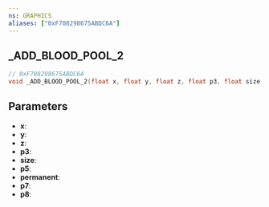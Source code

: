 ```yaml
---
ns: GRAPHICS
aliases: ["0xF708298675ABDC6A"]
---
```

## _ADD_BLOOD_POOL_2

```c
// 0xF708298675ABDC6A
void _ADD_BLOOD_POOL_2(float x, float y, float z, float p3, float size, float p5, BOOL permanent, float p7, BOOL p8);
```

## Parameters
* **x**:
* **y**:
* **z**:
* **p3**:
* **size**:
* **p5**:
* **permanent**:
* **p7**:
* **p8**:
